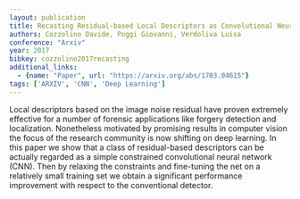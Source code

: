 ```yaml
---
layout: publication
title: Recasting Residual-based Local Descriptors as Convolutional Neural Networks an Application to Image Forgery Detection
authors: Cozzolino Davide, Poggi Giovanni, Verdoliva Luisa
conference: "Arxiv"
year: 2017
bibkey: cozzolino2017recasting
additional_links:
  - {name: "Paper", url: "https://arxiv.org/abs/1703.04615"}
tags: ['ARXIV', 'CNN', 'Deep Learning']
---
```

Local descriptors based on the image noise residual have proven extremely effective for a number of forensic applications like forgery detection and localization. Nonetheless motivated by promising results in computer vision the focus of the research community is now shifting on deep learning. In this paper we show that a class of residual-based descriptors can be actually regarded as a simple constrained convolutional neural network (CNN). Then by relaxing the constraints and fine-tuning the net on a relatively small training set we obtain a significant performance improvement with respect to the conventional detector.
